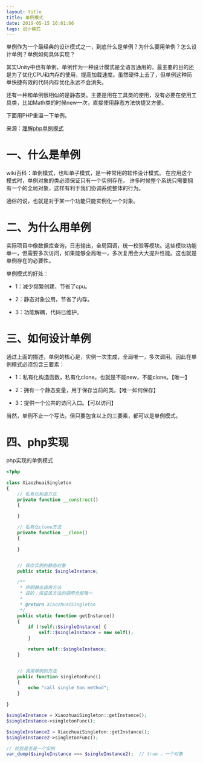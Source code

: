 ```yaml
---
layout: title
title: 单例模式
date: 2019-05-15 16:01:06
tags: 设计模式
---
```

单例作为一个最经典的设计模式之一，到底什么是单例？为什么要用单例？怎么设计单例？单例如何具体实现？

<!--more-->

其实Unity中也有单例，单例作为一种设计模式是全语言通用的，最主要的目的还是为了优化CPU和内存的使用，提高加载速度。虽然硬件上去了，但单例这种简单快捷有效的代码内存优化永远不会消失。

还有一种和单例很相似的是静态类。主要是用在工具类的使用，没有必要在使用工具类，比如Math类的时候new一次，直接使用静态方法快捷又方便。

下面用PHP重温一下单例。

来源：[理解php单例模式](https://segmentfault.com/a/1190000009996347 "理解php单例模式")

# 一、什么是单例

wiki百科：单例模式，也叫单子模式，是一种常用的软件设计模式。 在应用这个模式时，单例对象的类必须保证只有一个实例存在。 许多时候整个系统只需要拥有一个的全局对象，这样有利于我们协调系统整体的行为。

通俗的说，也就是对于某一个功能只能实例化一个对象。

# 二、为什么用单例

实际项目中像数据库查询，日志输出，全局回调，统一校验等模块。这些模块功能单一，但需要多次访问，如果能够全局唯一，多次复用会大大提升性能。这也就是单例存在的必要性。

单例模式的好处：

* 1：减少频繁创建，节省了cpu。

* 2：静态对象公用，节省了内存。

* 3：功能解耦，代码已维护。

# 三、如何设计单例

通过上面的描述，单例的核心是，实例一次生成，全局唯一，多次调用。因此在单例模式必须包含三要素：

* 1：私有化构造函数，私有化clone。也就是不能new，不能clone。【唯一】

* 2：拥有一个静态变量，用于保存当前的类。【唯一如何保存】

* 3：提供一个公共的访问入口。【可以访问】

当然，单例不止一个写法。但只要包含以上的三要素，都可以是单例模式。

# 四、php实现

php实现的单例模式
```php
<?php

class XiaozhuaiSingleton
{
    // 私有化构造方法
    private function __construct()
    {

    }

    // 私有化clone方法
    private function __clone()
    {

    }


    // 保存实例的静态对象
    public static $singleInstance;

    /**
     * 声明静态调用方法
     * 目的：保证该方法的调用全局唯一
     *
     * @return XiaozhuaiSingleton
     */
    public static function getInstance()
    {
        if (!self::$singleInstance) {
            self::$singleInstance = new self();
        }

        return self::$singleInstance;
    }


    // 调用单例的方法
    public function singletonFunc()
    {
        echo "call single ton method";
    }

}

$singleInstance = XiaozhuaiSingleton::getInstance();
$singleInstance->singletonFunc();

$singleInstance2 = XiaozhuaiSingleton::getInstance();
$singleInstance2->singletonFunc();

// 校验是否是一个实例
var_dump($singleInstance === $singleInstance2);  // true ，一个对象
```

